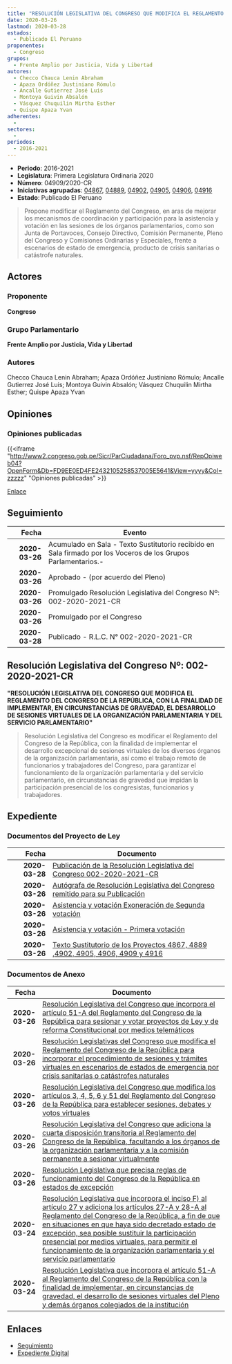 ```yaml
---
title: "RESOLUCIÓN LEGISLATIVA DEL CONGRESO QUE MODIFICA EL REGLAMENTO DEL CONGRESO DE LA REPÚBLICA PARA INCORPORAR EL PROCEDIMIENTO DE SESIONES Y TRÁMITES VIRTUALES EN ESCENARIOS DE ESTADOS DE EMERGENCIA POR CRISIS SANITARIAS O CATÁSTROFES NATURALES"
date: 2020-03-26
lastmod: 2020-03-28
estados: 
  - Publicado El Peruano
proponentes: 
  - Congreso
grupos: 
  - Frente Amplio por Justicia, Vida y Libertad
autores: 
  - Checco Chauca Lenin Abraham
  - Apaza Ordóñez Justiniano Rómulo
  - Ancalle Gutierrez José Luis
  - Montoya Guivin Absalón
  - Vásquez Chuquilin Mirtha Esther
  - Quispe Apaza Yvan
adherentes: 
  - 
sectores: 
  - 
periodos: 
  - 2016-2021
---
```


- **Periodo**: 2016-2021
- **Legislatura**: Primera Legislatura Ordinaria 2020
- **Número**: 04909/2020-CR
- **Iniciativas agrupadas**: [04867](../../04800/04867), [04889](../../04800/04889), [04902](../../04900/04902), [04905](../../04900/04905), [04906](../../04900/04906), [04916](../../04900/04916)
- **Estado**: Publicado El Peruano

> Propone modificar el Reglamento del Congreso, en aras de mejorar los mecanismos de coordinación y participación para la asistencia y votación en las sesiones de los órganos parlamentarios, como son Junta de Portavoces, Consejo Directivo, Comisión Permanente, Pleno del Congreso y Comisiones Ordinarias y Especiales, frente a escenarios de estado de emergencia, producto de crisis sanitarias o catástrofe naturales.


## Actores

### Proponente

**Congreso**

### Grupo Parlamentario

**Frente Amplio por Justicia, Vida y Libertad**

### Autores

Checco Chauca Lenin Abraham; Apaza Ordóñez Justiniano Rómulo; Ancalle Gutierrez José Luis; Montoya Guivin Absalón; Vásquez Chuquilin Mirtha Esther; Quispe Apaza Yvan


## Opiniones

### Opiniones publicadas

{{<iframe "http://www2.congreso.gob.pe/Sicr/ParCiudadana/Foro_pvp.nsf/RepOpiweb04?OpenForm&Db=FD9EE0ED4FE2432105258537005E5641&View=yyyy&Col=zzzzz" "Opiniones publicadas" >}}

[Enlace](http://www2.congreso.gob.pe/Sicr/ParCiudadana/Foro_pvp.nsf/RepOpiweb04?OpenForm&Db=FD9EE0ED4FE2432105258537005E5641&View=yyyy&Col=zzzzz)

## Seguimiento

| Fecha | Evento |
|------:|--------|
| **2020-03-26** | Acumulado en Sala - Texto Sustitutorio recibido en Sala firmado por los Voceros de los Grupos Parlamentarios.-|
| **2020-03-26** | Aprobado - (por acuerdo del Pleno)|
| **2020-03-26** | Promulgado Resolución Legislativa del Congreso Nº: 002-2020-2021-CR|
| **2020-03-26** | Promulgado por el Congreso|
| **2020-03-28** | Publicado - R.L.C. N° 002-2020-2021-CR|

## Resolución Legislativa del Congreso Nº: 002-2020-2021-CR

**"RESOLUCIÓN LEGISLATIVA DEL CONGRESO QUE MODIFICA EL REGLAMENTO DEL CONGRESO DE LA REPÚBLICA, CON LA FINALIDAD DE IMPLEMENTAR, EN CIRCUNSTANCIAS DE GRAVEDAD, EL DESARROLLO DE SESIONES VIRTUALES DE LA ORGANIZACIÓN PARLAMENTARIA Y DEL SERVICIO PARLAMENTARIO"**

> Resolución Legislativa del Congreso es modificar el Reglamento del Congreso de la República, con la finalidad de implementar el desarrollo excepcional de sesiones virtuales de los diversos órganos de la organización parlamentaria, así como el trabajo remoto de funcionarios y trabajadores del Congreso, para garantizar el funcionamiento de la organización parlamentaria y del servicio parlamentario, en circunstancias de gravedad que impidan la participación presencial de los congresistas, funcionarios y trabajadores.


## Expediente


### Documentos del Proyecto de Ley

| Fecha | Documento |
|------:|--------|
| **2020-03-28** | [Publicación de la Resolución Legislativa del Congreso 002-2020-2021-CR](http://www.leyes.congreso.gob.pe/Documentos/2016_2021/Resolucion_Legislativa_del_Congreso/RLC-002-2020-2021-CR.pdf) |
| **2020-03-26** | [Autógrafa de Resolución Legislativa del Congreso remitido para su Publicación](http://www.leyes.congreso.gob.pe/Documentos/2016_2021/Autografas/Resolucion_Legislativa_del_Congreso/AU0486720200326.pdf) |
| **2020-03-26** | [Asistencia y votación Exoneración de Segunda votación](http://www.leyes.congreso.gob.pe/Documentos/2016_2021/Asistencia_y_Votacion/Proyectos_de_Ley/Exoneracion_de_Segunda_Votacion/ESV0486720200326.pdf) |
| **2020-03-26** | [Asistencia y votación - Primera votación](http://www.leyes.congreso.gob.pe/Documentos/2016_2021/Asistencia_y_Votacion/Proyectos_de_Ley/AV0486720200326.pdf) |
| **2020-03-26** | [Texto Sustitutorio de los Proyectos 4867, 4889 ,4902, 4905, 4906, 4909 y 4916](http://www.leyes.congreso.gob.pe/Documentos/2016_2021/Texto_Sustitutorio/Proyectos_de_Ley/TS0486720200326.pdf) |

### Documentos de Anexo

| Fecha | Documento |
|------:|--------|
| **2020-03-26** | [Resolución Legislativa del Congreso que incorpora el artículo 51-A del Reglamento del Congreso de la República para sesionar y votar proyectos de Ley y de reforma Constitucional por medios telemáticos](http://www.leyes.congreso.gob.pe/Documentos/2016_2021/Proyectos_de_Ley_y_de_Resoluciones_Legislativas/PL04916-20200326.pdf) |
| **2020-03-26** | [Resolución Legislativas del Congreso que modifica el Reglamento del Congreso de la República para incorporar el procedimiento de sesiones y trámites virtuales en escenarios de estados de emergencia por crisis sanitarias o catástrofes naturales](http://www.leyes.congreso.gob.pe/Documentos/2016_2021/Proyectos_de_Ley_y_de_Resoluciones_Legislativas/PL04909-20200326.pdf) |
| **2020-03-26** | [Resolución Legislativa del Congreso que modifica los artículos 3, 4, 5, 6 y 51 del Reglamento del Congreso de la República para establecer sesiones, debates y votos virtuales](http://www.leyes.congreso.gob.pe/Documentos/2016_2021/Proyectos_de_Ley_y_de_Resoluciones_Legislativas/PL04906-20200326.pdf) |
| **2020-03-26** | [Resolución Legislativa del Congreso que adiciona la cuarta disposición transitoria al Reglamento del Congreso de la República, facultando a los órganos de la organización parlamentaria y a la comisión permanente a sesionar virtualmente](http://www.leyes.congreso.gob.pe/Documentos/2016_2021/Proyectos_de_Ley_y_de_Resoluciones_Legislativas/PL04905-20200326.pdf) |
| **2020-03-26** | [Resolución Legislativa que precisa reglas de funcionamiento del Congreso de la República en estados de excepción](http://www.leyes.congreso.gob.pe/Documentos/2016_2021/Proyectos_de_Ley_y_de_Resoluciones_Legislativas/PL04902-20200326.pdf) |
| **2020-03-24** | [Resolución Legislativa que incorpora el inciso F) al artículo 27 y adiciona los artículos 27-A y 28-A al Reglamento del Congreso de la República, a fin de que en situaciones en que haya sido decretado estado de excepción, sea posible sustituir la participación presencial por medios virtuales, para permitir el funcionamiento de la organización parlamentaria y el servicio parlamentario](http://www.leyes.congreso.gob.pe/Documentos/2016_2021/Proyectos_de_Ley_y_de_Resoluciones_Legislativas/PL04889-20200324.pdf) |
| **2020-03-24** | [Resolución Legislativa que incorpora el artículo 51-A al Reglamento del Congreso de la República con la finalidad de implementar, en circunstancias de gravedad, el desarrollo de sesiones virtuales del Pleno y demás órganos colegiados de la institución](http://www.leyes.congreso.gob.pe/Documentos/2016_2021/Proyectos_de_Ley_y_de_Resoluciones_Legislativas/PL04867-20200324.pdf) |

## Enlaces 

- [Seguimiento](http://www2.congreso.gob.pe/Sicr/TraDocEstProc/CLProLey2016.nsf/f7fff46988ca05b1052578e100829cc7/d6572853d3a5155f05258537006ea04c?OpenDocument)
- [Expediente Digital](http://www2.congreso.gob.pe/Sicr/TraDocEstProc/CLProLey2016.nsf/f7fff46988ca05b1052578e100829cc7/d6572853d3a5155f05258537006ea04c?OpenDocument&Click=05257FB7005EB655.eb71d0cf91d8294e05256cdf006b5706/$Body/0.1C6C)
